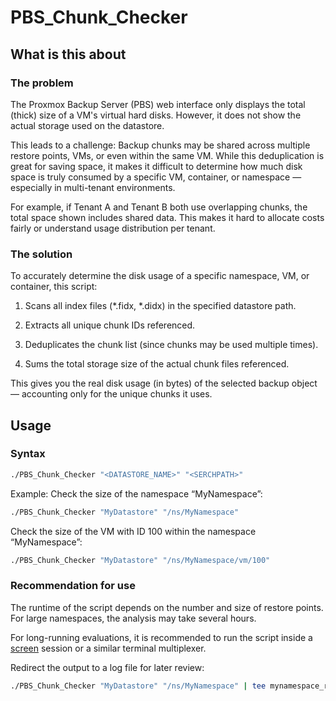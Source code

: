 # PBS_Chunk_Checker
## What is this about
### The problem
The Proxmox Backup Server (PBS) web interface only displays the total (thick) size of a VM's virtual hard disks. However, it does not show the actual storage used on the datastore.

This leads to a challenge:
Backup chunks may be shared across multiple restore points, VMs, or even within the same VM. While this deduplication is great for saving space, it makes it difficult to determine how much disk space is truly consumed by a specific VM, container, or namespace — especially in multi-tenant environments.

For example, if Tenant A and Tenant B both use overlapping chunks, the total space shown includes shared data. This makes it hard to allocate costs fairly or understand usage distribution per tenant.
### The solution
To accurately determine the disk usage of a specific namespace, VM, or container, this script:

1. Scans all index files (*.fidx, *.didx) in the specified datastore path.

2. Extracts all unique chunk IDs referenced.

2. Deduplicates the chunk list (since chunks may be used multiple times).

4. Sums the total storage size of the actual chunk files referenced.

This gives you the real disk usage (in bytes) of the selected backup object — accounting only for the unique chunks it uses.
## Usage
### Syntax
```bash
./PBS_Chunk_Checker "<DATASTORE_NAME>" "<SERCHPATH>"
```
Example:
Check the size of the namespace “MyNamespace”:
```bash
./PBS_Chunk_Checker "MyDatastore" "/ns/MyNamespace"
```
Check the size of the VM with ID 100 within the namespace “MyNamespace”:
```bash
./PBS_Chunk_Checker "MyDatastore" "/ns/MyNamespace/vm/100"
```
### Recommendation for use
The runtime of the script depends on the number and size of restore points. For large namespaces, the analysis may take several hours.

For long-running evaluations, it is recommended to run the script inside a [screen](https://www.gnu.org/software/screen/manual/screen.html "Screen User's Manual") session or a similar terminal multiplexer.

Redirect the output to a log file for later review:
```bash
./PBS_Chunk_Checker "MyDatastore" "/ns/MyNamespace" | tee mynamespace_report.log
```